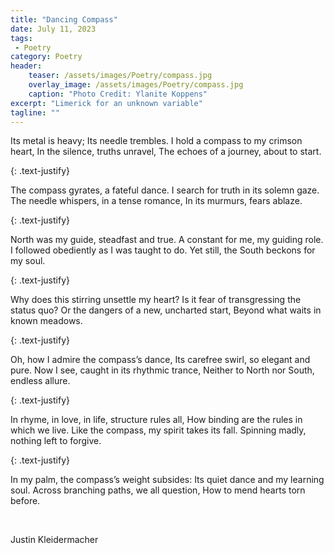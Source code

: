 ```yaml
---
title: "Dancing Compass"
date: July 11, 2023
tags: 
 - Poetry
category: Poetry
header:
    teaser: /assets/images/Poetry/compass.jpg
    overlay_image: /assets/images/Poetry/compass.jpg
    caption: "Photo Credit: Ylanite Koppens"
excerpt: "Limerick for an unknown variable"
tagline: ""
---
```


Its metal is heavy; Its needle trembles. 
I hold a compass to my crimson heart, 
In the silence, truths unravel,
The echoes of a journey, about to start. 

{: .text-justify}

The compass gyrates, a fateful dance. 
I search for truth in its solemn gaze.  
The needle whispers, in a tense romance,
In its murmurs, fears ablaze.

{: .text-justify}

North was my guide, steadfast and true. 
A constant for me, my guiding role.
I followed obediently as I was taught to do.
Yet still, the South beckons for my soul.

{: .text-justify}

Why does this stirring unsettle my heart?
Is it fear of transgressing the status quo?
Or the dangers of a new, uncharted start,
Beyond what waits in known meadows.

{: .text-justify}

Oh, how I admire the compass’s dance,
Its carefree swirl, so elegant and pure.
Now I see, caught in its rhythmic trance,
Neither to North nor South, endless allure.

{: .text-justify}

In rhyme, in love, in life, structure rules all,
How binding are the rules in which we live.
Like the compass, my spirit takes its fall.
Spinning madly, nothing left to forgive.

{: .text-justify}

In my palm, the compass’s weight subsides:
Its quiet dance and my learning soul.
Across branching paths, we all question,
How to mend hearts torn before.

&nbsp;  

Justin Kleidermacher